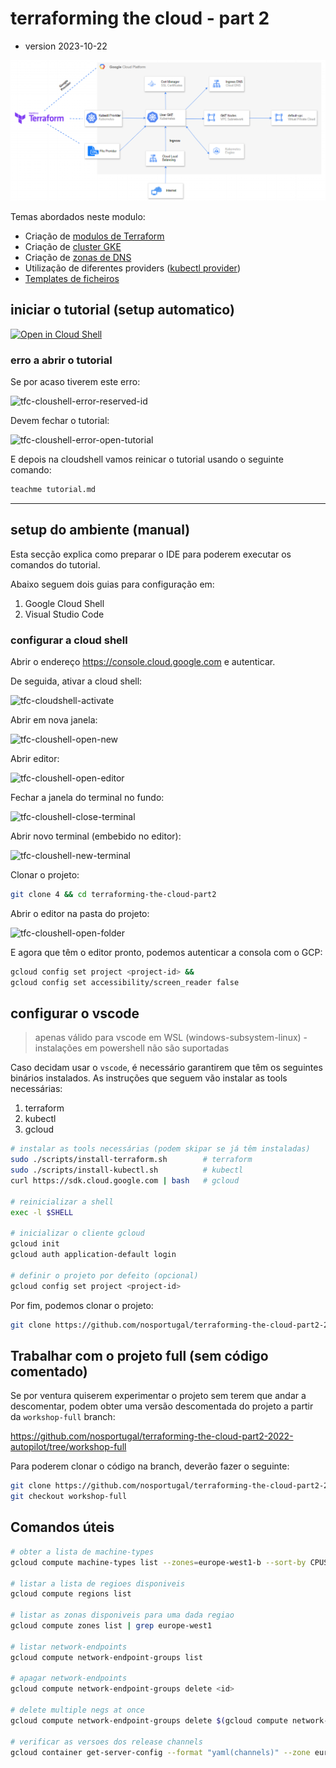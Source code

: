 # terraforming the cloud - part 2

- version 2023-10-22

![Terraforming the cloud architecture][tfc-arch]

Temas abordados neste modulo:

- Criação de [modulos de Terraform](https://www.terraform.io/docs/language/modules/syntax.html)
- Criação de [cluster GKE](https://registry.terraform.io/providers/hashicorp/google/latest/docs/resources/container_cluster)
- Criação de [zonas de DNS](https://registry.terraform.io/providers/hashicorp/google/latest/docs/resources/dns_managed_zone)
- Utilização de diferentes providers ([kubectl provider](https://registry.terraform.io/providers/alekc/kubectl/latest/docs))
- [Templates de ficheiros](https://registry.terraform.io/providers/hashicorp/template/latest/docs/data-sources/file)

## iniciar o tutorial (setup automatico)

[![Open in Cloud Shell](https://gstatic.com/cloudssh/images/open-btn.png)](https://ssh.cloud.google.com/cloudshell/open?cloudshell_git_repo=https://github.com/nosportugal/terraforming-the-cloud-part2-2022-autopilot&cloudshell_tutorial=tutorial.md)

### erro a abrir o tutorial

Se por acaso tiverem este erro:

![tfc-cloushell-error-reserved-id]

Devem fechar o tutorial:

![tfc-cloushell-error-open-tutorial]

E depois na cloudshell vamos reinicar o tutorial usando o seguinte comando:

```bash
teachme tutorial.md
```

---

## setup do ambiente (manual)

Esta secção explica como preparar o IDE para poderem executar os comandos do tutorial.

Abaixo seguem dois guias para configuração em:

1. Google Cloud Shell
2. Visual Studio Code

### configurar a cloud shell

Abrir o endereço <https://console.cloud.google.com> e autenticar.

De seguida, ativar a cloud shell:

![tfc-cloudshell-activate]

Abrir em nova janela:

![tfc-cloushell-open-new]

Abrir editor:

![tfc-cloushell-open-editor]

Fechar a janela do terminal no fundo:

![tfc-cloushell-close-terminal]

Abrir novo terminal (embebido no editor):

![tfc-cloushell-new-terminal]

Clonar o projeto:

```bash
git clone 4 && cd terraforming-the-cloud-part2
```

Abrir o editor na pasta do projeto:

![tfc-cloushell-open-folder]

E agora que têm o editor pronto, podemos autenticar a consola com o GCP:

```bash
gcloud config set project <project-id> &&
gcloud config set accessibility/screen_reader false
```

## configurar o vscode

> apenas válido para vscode em WSL (windows-subsystem-linux) - instalações em powershell não são suportadas

Caso decidam usar o `vscode`, é necessário garantirem que têm os seguintes binários instalados.
As instruções que seguem vão instalar as tools necessárias:

1. terraform
2. kubectl
3. gcloud

```bash
# instalar as tools necessárias (podem skipar se já têm instaladas)
sudo ./scripts/install-terraform.sh        # terraform
sudo ./scripts/install-kubectl.sh          # kubectl
curl https://sdk.cloud.google.com | bash   # gcloud

# reinicializar a shell
exec -l $SHELL

# inicializar o cliente gcloud
gcloud init
gcloud auth application-default login

# definir o projeto por defeito (opcional)
gcloud config set project <project-id>
```

Por fim, podemos clonar o projeto:

```bash
git clone https://github.com/nosportugal/terraforming-the-cloud-part2-2022-autopilot && cd terraforming-the-cloud-part2
```

## Trabalhar com o projeto full (sem código comentado)

Se por ventura quiserem experimentar o projeto sem terem que andar a descomentar, podem obter uma versão descomentada do projeto a partir da `workshop-full` branch:

<https://github.com/nosportugal/terraforming-the-cloud-part2-2022-autopilot/tree/workshop-full>

Para poderem clonar o código na branch, deverão fazer o seguinte:

```bash
git clone https://github.com/nosportugal/terraforming-the-cloud-part2-2022-autopilot.git
git checkout workshop-full
```

## Comandos úteis

```bash
# obter a lista de machine-types
gcloud compute machine-types list --zones=europe-west1-b --sort-by CPUS

# listar a lista de regioes disponiveis
gcloud compute regions list

# listar as zonas disponiveis para uma dada regiao
gcloud compute zones list | grep europe-west1

# listar network-endpoints
gcloud compute network-endpoint-groups list

# apagar network-endpoints
gcloud compute network-endpoint-groups delete <id>

# delete multiple negs at once
gcloud compute network-endpoint-groups delete $(gcloud compute network-endpoint-groups list --format="value(name)")

# verificar as versoes dos release channels
gcloud container get-server-config --format "yaml(channels)" --zone europe-west1-b
```
<!-- markdownlint-disable-file MD013 -->

 [//]: # (*****************************)
 [//]: # (INSERT IMAGE REFERENCES BELOW)
 [//]: # (*****************************)

[tfc-arch]: https://github.com/nosportugal/terraforming-the-cloud-part2-2022-autopilot/raw/main/images/terraforming-the-cloud.png "Terraforming the cloud architecture"

[tfc-cloudshell-activate]: https://github.com/nosportugal/terraforming-the-cloud-part2-2022-autopilot/raw/main/images/cloudshell-activate.png "Cloudshell activate screenshot"

[tfc-cloushell-open-new]: https://github.com/nosportugal/terraforming-the-cloud-part2-2022-autopilot/raw/main/images/cloudshell-open-new.png "Cloudshell open new window screenshot"

[tfc-cloushell-open-editor]: https://github.com/nosportugal/terraforming-the-cloud-part2-2022-autopilot/raw/main/images/cloudshell-open-editor.png "Cloudshell open editor screenshot"

[tfc-cloushell-close-terminal]: https://github.com/nosportugal/terraforming-the-cloud-part2-2022-autopilot/raw/main/images/cloudshell-close-terminal.png "Cloudshell close terminal window screenshot"

[tfc-cloushell-new-terminal]: https://github.com/nosportugal/terraforming-the-cloud-part2-2022-autopilot/raw/main/images/cloudshell-new-terminal.png "Cloudshell new terminal window screenshot"

[tfc-cloushell-open-folder]: https://github.com/nosportugal/terraforming-the-cloud-part2-2022-autopilot/raw/main/images/cloudshell-open-folder.png "Cloudshell open folder screenshot"

[tfc-cloushell-error-reserved-id]: https://github.com/nosportugal/terraforming-the-cloud-part2-2022-autopilot/raw/main/images/cloudshell-open-error-reserved-id.jpg "Cloudshell error reserved-id"

[tfc-cloushell-error-open-tutorial]: https://github.com/nosportugal/terraforming-the-cloud-part2-2022-autopilot/raw/main/images/cloudshell-open-error-close-tutorial.jpg "Cloudshell error open tuturial"
